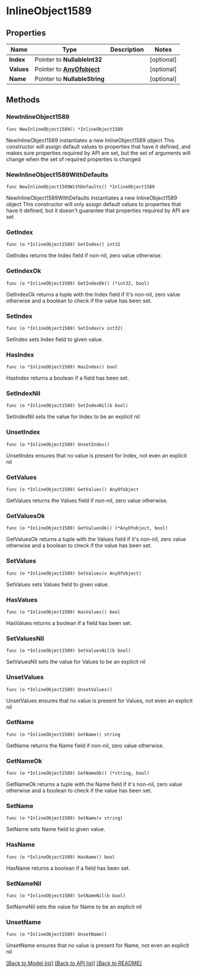 # InlineObject1589

## Properties

Name | Type | Description | Notes
------------ | ------------- | ------------- | -------------
**Index** | Pointer to **NullableInt32** |  | [optional] 
**Values** | Pointer to [**AnyOfobject**](anyOf&lt;object&gt;.md) |  | [optional] 
**Name** | Pointer to **NullableString** |  | [optional] 

## Methods

### NewInlineObject1589

`func NewInlineObject1589() *InlineObject1589`

NewInlineObject1589 instantiates a new InlineObject1589 object
This constructor will assign default values to properties that have it defined,
and makes sure properties required by API are set, but the set of arguments
will change when the set of required properties is changed

### NewInlineObject1589WithDefaults

`func NewInlineObject1589WithDefaults() *InlineObject1589`

NewInlineObject1589WithDefaults instantiates a new InlineObject1589 object
This constructor will only assign default values to properties that have it defined,
but it doesn't guarantee that properties required by API are set

### GetIndex

`func (o *InlineObject1589) GetIndex() int32`

GetIndex returns the Index field if non-nil, zero value otherwise.

### GetIndexOk

`func (o *InlineObject1589) GetIndexOk() (*int32, bool)`

GetIndexOk returns a tuple with the Index field if it's non-nil, zero value otherwise
and a boolean to check if the value has been set.

### SetIndex

`func (o *InlineObject1589) SetIndex(v int32)`

SetIndex sets Index field to given value.

### HasIndex

`func (o *InlineObject1589) HasIndex() bool`

HasIndex returns a boolean if a field has been set.

### SetIndexNil

`func (o *InlineObject1589) SetIndexNil(b bool)`

 SetIndexNil sets the value for Index to be an explicit nil

### UnsetIndex
`func (o *InlineObject1589) UnsetIndex()`

UnsetIndex ensures that no value is present for Index, not even an explicit nil
### GetValues

`func (o *InlineObject1589) GetValues() AnyOfobject`

GetValues returns the Values field if non-nil, zero value otherwise.

### GetValuesOk

`func (o *InlineObject1589) GetValuesOk() (*AnyOfobject, bool)`

GetValuesOk returns a tuple with the Values field if it's non-nil, zero value otherwise
and a boolean to check if the value has been set.

### SetValues

`func (o *InlineObject1589) SetValues(v AnyOfobject)`

SetValues sets Values field to given value.

### HasValues

`func (o *InlineObject1589) HasValues() bool`

HasValues returns a boolean if a field has been set.

### SetValuesNil

`func (o *InlineObject1589) SetValuesNil(b bool)`

 SetValuesNil sets the value for Values to be an explicit nil

### UnsetValues
`func (o *InlineObject1589) UnsetValues()`

UnsetValues ensures that no value is present for Values, not even an explicit nil
### GetName

`func (o *InlineObject1589) GetName() string`

GetName returns the Name field if non-nil, zero value otherwise.

### GetNameOk

`func (o *InlineObject1589) GetNameOk() (*string, bool)`

GetNameOk returns a tuple with the Name field if it's non-nil, zero value otherwise
and a boolean to check if the value has been set.

### SetName

`func (o *InlineObject1589) SetName(v string)`

SetName sets Name field to given value.

### HasName

`func (o *InlineObject1589) HasName() bool`

HasName returns a boolean if a field has been set.

### SetNameNil

`func (o *InlineObject1589) SetNameNil(b bool)`

 SetNameNil sets the value for Name to be an explicit nil

### UnsetName
`func (o *InlineObject1589) UnsetName()`

UnsetName ensures that no value is present for Name, not even an explicit nil

[[Back to Model list]](../README.md#documentation-for-models) [[Back to API list]](../README.md#documentation-for-api-endpoints) [[Back to README]](../README.md)


